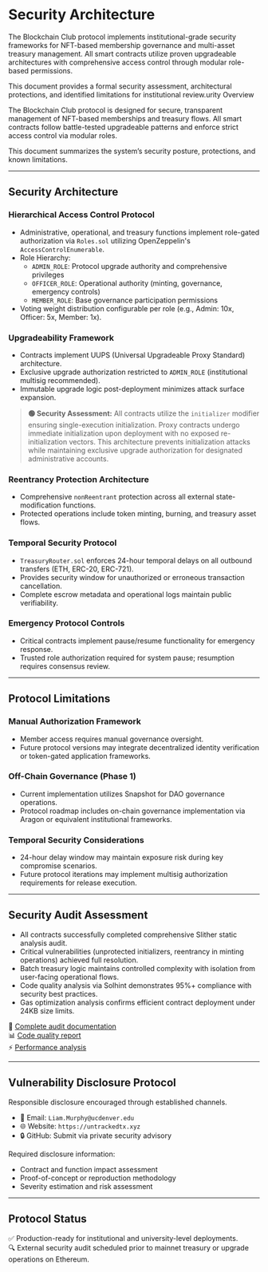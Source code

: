 # Security Architecture

The Blockchain Club protocol implements institutional-grade security frameworks for NFT-based membership governance and multi-asset treasury management. All smart contracts utilize proven upgradeable architectures with comprehensive access control through modular role-based permissions.

This document provides a formal security assessment, architectural protections, and identified limitations for institutional review.urity Overview

The Blockchain Club protocol is designed for secure, transparent management of NFT-based memberships and treasury flows. All smart contracts follow battle-tested upgradeable patterns and enforce strict access control via modular roles.

This document summarizes the system’s security posture, protections, and known limitations.

---

## Security Architecture

### Hierarchical Access Control Protocol
- Administrative, operational, and treasury functions implement role-gated authorization via `Roles.sol` utilizing OpenZeppelin's `AccessControlEnumerable`.
- Role Hierarchy:
  - `ADMIN_ROLE`: Protocol upgrade authority and comprehensive privileges
  - `OFFICER_ROLE`: Operational authority (minting, governance, emergency controls)
  - `MEMBER_ROLE`: Base governance participation permissions
- Voting weight distribution configurable per role (e.g., Admin: 10x, Officer: 5x, Member: 1x).

### Upgradeability Framework
- Contracts implement UUPS (Universal Upgradeable Proxy Standard) architecture.
- Exclusive upgrade authorization restricted to `ADMIN_ROLE` (institutional multisig recommended).
- Immutable upgrade logic post-deployment minimizes attack surface expansion.

> **🟢 Security Assessment:**
> All contracts utilize the `initializer` modifier ensuring single-execution initialization. Proxy contracts undergo immediate initialization upon deployment with no exposed re-initialization vectors. This architecture prevents initialization attacks while maintaining exclusive upgrade authorization for designated administrative accounts.

### Reentrancy Protection Architecture
- Comprehensive `nonReentrant` protection across all external state-modification functions.
- Protected operations include token minting, burning, and treasury asset flows.

### Temporal Security Protocol
- `TreasuryRouter.sol` enforces 24-hour temporal delays on all outbound transfers (ETH, ERC-20, ERC-721).
- Provides security window for unauthorized or erroneous transaction cancellation.
- Complete escrow metadata and operational logs maintain public verifiability.

### Emergency Protocol Controls
- Critical contracts implement pause/resume functionality for emergency response.
- Trusted role authorization required for system pause; resumption requires consensus review.

---

## Protocol Limitations

### Manual Authorization Framework
- Member access requires manual governance oversight.
- Future protocol versions may integrate decentralized identity verification or token-gated application frameworks.

### Off-Chain Governance (Phase 1)
- Current implementation utilizes Snapshot for DAO governance operations.
- Protocol roadmap includes on-chain governance implementation via Aragon or equivalent institutional frameworks.

### Temporal Security Considerations
- 24-hour delay window may maintain exposure risk during key compromise scenarios.
- Future protocol iterations may implement multisig authorization requirements for release execution.

---

## Security Audit Assessment

- All contracts successfully completed comprehensive Slither static analysis audit.
- Critical vulnerabilities (unprotected initializers, reentrancy in minting operations) achieved full resolution.
- Batch treasury logic maintains controlled complexity with isolation from user-facing operational flows.
- Code quality analysis via Solhint demonstrates 95%+ compliance with security best practices.
- Gas optimization analysis confirms efficient contract deployment under 24KB size limits.

📄 [Complete audit documentation](./analysis/slither-summary.md)  
📊 [Code quality report](./analysis/code-quality.md)  
⚡ [Performance analysis](./analysis/gas-analysis.md)

---

## Vulnerability Disclosure Protocol

Responsible disclosure encouraged through established channels.

- 📧 Email: `Liam.Murphy@ucdenver.edu`
- 🌐 Website: `https://untrackedtx.xyz`
- 🔒 GitHub: Submit via private security advisory

Required disclosure information:
- Contract and function impact assessment
- Proof-of-concept or reproduction methodology
- Severity estimation and risk assessment

---

## Protocol Status

✅ Production-ready for institutional and university-level deployments.  
🔍 External security audit scheduled prior to mainnet treasury or upgrade operations on Ethereum.
